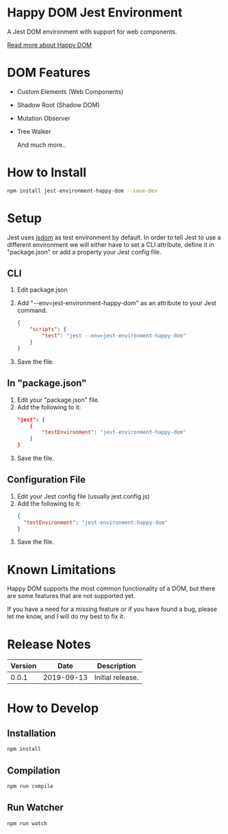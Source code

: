 # Happy DOM Jest Environment
A Jest DOM environment with support for web components.

[Read more about Happy DOM](https://github.com/capricorn86/happy-dom)



# DOM Features

- Custom Elements (Web Components)

- Shadow Root (Shadow DOM)

- Mutation Observer

- Tree Walker
  

  And much more..




# How to Install

```bash
npm install jest-environment-happy-dom --save-dev
```




# Setup

Jest uses [jsdom](https://github.com/jsdom/jsdom) as test environment by default. In order to tell Jest to use a different environment we will either have to set a CLI attribute, define it in "package.json" or add a property your Jest config file.



## CLI

1. Edit package.json
2. Add "--env=jest-environment-happy-dom" as an attribute to your Jest command.

    ```json
    {
        "scripts": {
            "test": "jest --env=jest-environment-happy-dom"
        }
    }
    ```

3. Save the file.


## In "package.json"

1. Edit your "package.json" file.
2. Add the following to it:
    ```json
    "jest": {
        {
            "testEnvironment": "jest-environment-happy-dom"
        }
    }
    ```
3. Save the file.



## Configuration File
1. Edit your Jest config file (usually jest.config.js)
2. Add the following to it:
    ```json
    {
      "testEnvironment": "jest-environment-happy-dom"
    }
    ```
3. Save the file.



# Known Limitations

Happy DOM supports the most common functionality of a DOM, but there are some features that are not supported yet. 

If you have a need for a missing feature or if you have found a bug, please let me know, and I will do my best to fix it.



# Release Notes

| Version | Date       | Description      |
| ------- | ---------- | ---------------- |
| 0.0.1   | 2019-09-13 | Initial release. |



# How to Develop



## Installation

```bash
npm install
```



## Compilation

```bash
npm run compile
```



## Run Watcher

```bash
npm run watch
```

